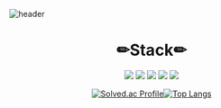 <!--
**Gukss/Gukss** is a ✨ _special_ ✨ repository because its `README.md` (this file) appears on your GitHub profile.

Here are some ideas to get you started:

- 🔭 I’m currently working on ...
- 🌱 I’m currently learning ...
- 👯 I’m looking to collaborate on ...
- 🤔 I’m looking for help with ...
- 💬 Ask me about ...
- 📫 How to reach me: ...
- 😄 Pronouns: ...
- ⚡ Fun fact: ...
-->
![header](https://capsule-render.vercel.app/api?type=waving&color=ECEBF3&height=300&width=2000&section=header&text=I'm%20Gukss&fontSize=90&animation=fadeIn&fontAlignY=38&desc=Hello&descAlignY=51&descAlign=62)

<div align="center">
  <h1>✏Stack✏</h1>  
<img src="https://img.shields.io/badge/Java-007396?style=for-the-badge&logo=JAVA&logoColor=000"/>
<img src="https://img.shields.io/badge/Spring-6DB33F?style=for-the-badge&logo=Spring&logoColor=000"/>
<img src="https://img.shields.io/badge/SpringBoot-6DB33F?style=for-the-badge&logo=SpringBoot&logoColor=000"/>
<img src="https://img.shields.io/badge/JavaScript-F7DF1E?style=for-the-badge&logo=javascript&logoColor=000"/>
<img src="https://img.shields.io/badge/React-61DAFB?style=for-the-badge&logo=react&logoColor=000"/>
<!--
  <img src="https://img.shields.io/badge/python-3776AB?style=for-the-badge&logo=python&logoColor=FFF"/>
  <img src="https://img.shields.io/badge/c-A8B9CC?style=for-the-badge&logo=c&logoColor=000"/>
-->


[![Solved.ac Profile](http://mazassumnida.wtf/api/v2/generate_badge?boj=dongkuk97)](https://solved.ac/dongkuk97/)[![Top Langs](https://github-readme-stats.vercel.app/api/top-langs/?username=Gukss&layout=compact)](https://github.com/Gukss/github-readme-stats)
  <!--[![Gukss's github stats](https://github-readme-stats.vercel.app/api?username=Gukss)](https://github.com/anuraghazra/github-readme-stats)-->
</div>
